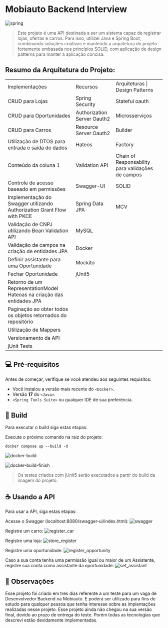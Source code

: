 # Mobiauto Backend Interview

![spring](https://github.com/emanuelcastrodev/backend-interview/assets/9869799/8a24313a-afb6-477d-a4a1-7857a6af0ae1)

> Este projeto é uma API destinada a ser um sistema capaz de registrar lojas, ofertas e carros. Para isso, utilizei Java e Spring Boot, combinando soluções criativas e mantendo a arquitetura do projeto fortemente embasada nos princípios SOLID, com aplicação de design patterns para manter a aplicação concisa.

## Resumo da Arquitetura do Projeto:
<table>
  <tr>
    <td>Implementações</td>
    <td>Recursos</td>
    <td>Arquiteturas | Design Patterns</td>
  </tr>
  <tr>
    <td>CRUD para Lojas</td>
    <td>Spring Security</td>
    <td>Stateful oauth</td>
  </tr>
  <tr>
    <td>CRUD para Oportunidades</td>
    <td>Authorization Server Oauth2</td>
    <td>Microsserviços</td>
  </tr>
  <tr>
    <td>CRUD para Carros</td>
    <td>Resource Server Oauth2</td>
    <td>Builder</td>
  </tr>
  <tr>
    <td>Utilização de DTOS para entrada e saida de dados</td>
    <td>Hateos</td>
    <td>Factory</td>
  </tr>
  <tr>
    <td>Conteúdo da coluna 1</td>
    <td>Validation API</td>
    <td>Chain of Responsability para validações de campos</td>
  </tr>
  <tr>
    <td>Controle de acesso baseado em permissões</td>
    <td>Swagger-UI</td>
    <td>SOLID</td>
  </tr>
  <tr>
    <td>Implementação do Swagger utilizando Authorization Grant Flow with PKCE</td>
    <td>Spring Data JPA</td>
    <td>MCV</td>
  </tr>
  <tr>
    <td>Validação de CNPJ utilizando Bean Validation API</td>
    <td>MySQL</td>
    <td></td>
  </tr>
  <tr>
    <td>Validação de campos na criação de entidades JPA</td>
    <td>Docker</td>
    <td></td>
  </tr>
  <tr>
    <td>Definir assistante para uma Oportunidade</td>
    <td>Mockito</td>
    <td></td>
  </tr>
  <tr>
    <td>Fechar Oportunidade</td>
    <td>jUnit5</td>
    <td></td>
  </tr>
  <tr>
    <td>Retorno de um RepresentationModel Hateoas na criação das entidades JPA</td>
    <td></td>
    <td></td>
  </tr>
  <tr>
    <td>Paginação ao obter todos os objetos retornados do repositório</td>
    <td></td>
    <td></td>
  </tr>
  <tr>
    <td>Utilização de Mappers</td>
    <td></td>
    <td></td>
  </tr>
  <tr>
    <td>Versionamento da API</td>
    <td></td>
    <td></td>
  </tr>
  <tr>
    <td>jUnit Tests</td>
    <td></td>
    <td></td>
  </tr>
</table>

## 💻 Pré-requisitos

Antes de começar, verifique se você atendeu aos seguintes requisitos:

- Você instalou a versão mais recente do `<Docker>`.
- Versão <Strong>17</strong> do `<Java>`.
- `<Spring Tools Suite>` ou qualquer IDE de sua preferência.

## 🚀 Build

Para executar o build siga estas etapas:

Execute o próximo comando na raiz do projeto:

```
docker compose up --build -d
```

![docker-build](https://github.com/emanuelcastrodev/backend-interview/assets/9869799/d5d1469d-afbd-4c23-b9ed-d419bfe92fc1)

![docker-build-finish](https://github.com/emanuelcastrodev/backend-interview/assets/9869799/c6959aa7-df96-4c8f-8eec-44b64124b517)


> Os testes criados com jUnit5 serão executados a partir do build da imagem do projeto.

## ☕ Usando a API

Para usar a API, siga estas etapas:

Acesse o Swagger (localhost:8080/swagger-ui/index.html):
![swagger](https://github.com/emanuelcastrodev/backend-interview/assets/9869799/aac2d093-dd2f-4828-81a1-92fdd127ea08)


Registre um carro:
![register_car](https://github.com/emanuelcastrodev/backend-interview/assets/9869799/16326339-c2f3-426f-aa98-216f87531c4d)

Registre uma loja:
![store_register](https://github.com/emanuelcastrodev/backend-interview/assets/9869799/559cae61-1743-44de-a7ce-7d74850f4be5)

Registre uma oportunidade:
![register_opportunity](https://github.com/emanuelcastrodev/backend-interview/assets/9869799/1a602581-6517-4434-b1e3-38292172d78e)

Caso a sua conta tenha uma permissão igual ou maior de um Assistente, registre sua conta como assistante da oportunidade:
![set_assistant](https://github.com/emanuelcastrodev/backend-interview/assets/9869799/aa43dc45-18fb-41a9-be7c-c5d7f2384fbb)

## 📝 Observações

Esse projeto foi criado em tres dias referente a um teste para um vaga de Desenvolvedor Backend na Mobiauto. E poderá ser utilizado para fins de estudo para qualquer pessoa que tenha interesse sobre as implentações realizadas nesse projeto.
Esse projeto ainda não chegou na sua versão final, devido ao prazo de entrega do teste. Porém todas as tecnologias que descrevi estão devidamente implementadas.



